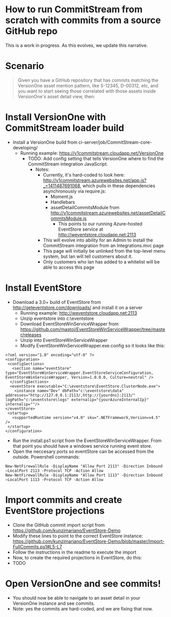 # How to run CommitStream from scratch with commits from a source GitHub repo

This is a work in progress. As this evolves, we update this narrative.

# Scenario
> Given you have a GitHub repository that has commits matching the VersionOne asset mention pattern, like S-12345, D-00312, etc, and you
want to start seeing those correlated with those assets inside VersionOne's asset detail view, then:

# Install VersionOne with CommitStream loader build
* Install a VersionOne build from ci-server/job/CommitStream-core-developing/
  * Running example: https://v1commitstream.cloudapp.net/VersionOne
    * TODO: Add config setting that tells VersionOne where to find the CommitStream integration JavaScript. 
      * Notes: 
        * Currently, it's hard-coded to look here: http://v1commitstream.azurewebsites.net/app.js?_=1411487691068, which pulls in these dependencies asynchronously via require.js:
          * Moment.js
          * Handlebars
          * assetDetailCommitsModule from http://v1commitstream.azurewebsites.net/assetDetailCommitsModule.js
            * This points to our running Azure-hosted EventStore service at http://weventstore.cloudapp.net:2113
        * This will evolve into ability for an Admin to install the CommitStream integration from an Integrations.mvc page
        * This page will initially be unlinked from the top-level menu system, but Ian will tell customers about it.
        * Only customers who Ian has added to a whitelist will be able to access this page

# Install EventStore
* Download a 3.0+ build of EventStore from http://geteventstore.com/downloads/ and install it on a server
  * Running example: http://weventstore.cloudapp.net:2113
  * Unzip eventstore into c:\eventstore
  * Download EventStoreWinServiceWrapper from https://github.com/mastoj/EventStoreWinServiceWrapper/tree/master/releases
  * Unzip into EventStoreWinServiceWrapper
  * Modify EventStoreWinServiceWrapper.exe.config so it looks like this:

 ```
 <?xml version="1.0" encoding="utf-8" ?>
 <configuration>
  <configSections>
    <section name="eventStore" type="EventStoreWinServiceWrapper.EventStoreServiceConfiguration,   EventStoreWinServiceWrapper, Version=1.0.0.0, Culture=neutral" />
   </configSections>
   <eventStore executable="C:\eventstore\EventStore.ClusterNode.exe">
     <instance name="Dev" dbPath="c:\eventstore\data"    addresses="http://127.0.0.1:2113/,http://{yourdns}:2113/" logPath="c:\eventstore\logs" externalip="{yourAzureInternalIp}" internalip=""/>
 </eventStore>
  <startup>
    <supportedRuntime version="v4.0" sku=".NETFramework,Version=v4.5" />
  </startup>
</configuration>
 ```
 * Run the install.ps1 script from the EventStoreWinServiceWrapper. From that point you should have a windows service running event store.
 * Open the neccesary ports so eventStore can be accessed from the outside. Powershell commands:
```
New-NetFirewallRule -DisplayName "Allow Port 2113" -Direction Inbound –LocalPort 2113 -Protocol TCP -Action Allow
New-NetFirewallRule -DisplayName "Allow Port 1113" -Direction Inbound –LocalPort 1113 -Protocol TCP -Action Allow
```

# Import commits and create EventStore projections
* Clone the GitHub commit import script from https://github.com/kunzimariano/EventStore-Demo
* Modify these lines to point to the correct EventStore instance: https://github.com/kunzimariano/EventStore-Demo/blob/master/Import-FullCommits.ps1#L5-L7
* Follow the instructions in the readme to execute the import
* Now, to create the required projections in EventStore, do this:
* TODO

# Open VersionOne and see commits!
* You should now be able to navigate to an asset detail in your VersionOne instance and see commits.
* Note: yes the commits are hard-coded, and we are fixing that now.

